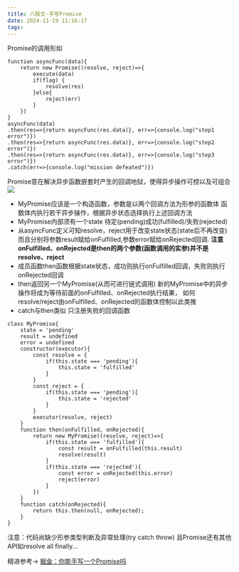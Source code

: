 ```yaml
---
title: 八股文-手写Promise
date: 2024-11-19 11:16:17
tags:
---
```

Promise的调用形如
```
function asyncFunc(data){
    return new Promise((resolve, reject)=>{
        execute(data)
        if(flag) {
            resolve(res)
        }else{
            reject(err)
        }
    })
}
asyncFunc(data)
.then(res=>{return asyncFunc(res.data)}, err=>{console.log("step1 error")})
.then(res=>{return asyncFunc(res.data)}, err=>{console.log("step2 error")})
.then(res=>{return asyncFunc(res.data)}, err=>{console.log("step3 error")})
.catch(err=>{console.log("mission defeated")})
```
Promise意在解决异步函数嵌套时产生的回调地狱，使得异步操作可控以及可组合
![](https://developer.mozilla.org/zh-CN/docs/Web/JavaScript/Reference/Global_Objects/Promise/promises.png)
+ MyPromise应该是一个构造函数，参数是以两个回调方法为形参的函数体 函数体内执行若干异步操作，根据异步状态选择执行上述回调方法
+ MyPromise内部须有一个state 待定(pending)成功(fulfilled)/失败(rejected)
+ 从asyncFunc定义可知resolve，reject用于改变state状态(state后不再改变)而且分别将参数result赋给onFulfilled,参数error赋给onRejected回调. **注意onFulfilled、onRejected是then的两个参数(函数调用的实参)并不是resolve、reject**
+ 成员函数then函数根据state状态，成功则执行onFulfilled回调，失败则执行onRejected回调
+ then返回另一个MyPromise(从而可进行链式调用) 新的MyPromise中的异步操作将成为等待前面的onFulfilled、onRejected执行结果， 如何resolve/reject由onFulfilled、onRejected的函数体控制以此类推
+ catch与then类似 只注册失败的回调函数
```
class MyPromise{
    state = 'pending'
    result = undefined
    error = undefined
    constructor(executor){
        const resolve = {
            if(this.state === 'pending'){
                this.state = 'fulfilled'
            }
        }
        const reject = {
            if(this.state === 'pending'){
                this.state = 'rejected'
            }
        }
        executor(resolve, reject)
    }
    function then(onFulfilled, onRejected){
        return new MyPromise((resolve, reject)=>{
            if(this.state === 'fulfilled'){
                const result = onFulfilled(this.result)
                resolve(result)
            }
            if(this.state === 'rejected'){
                const error = onRejected(this.error)
                reject(error)
            }
        })
    }
    function catch(onRejected){
        return this.then(null, onRejected);
    }
}
```
注意：代码尚缺少形参类型判断及异常处理(try catch throw) 且Promise还有其他API如resolve all finally...

精进参考-> [掘金：你能手写一个Promise吗](https://juejin.cn/post/6850037281206566919)
